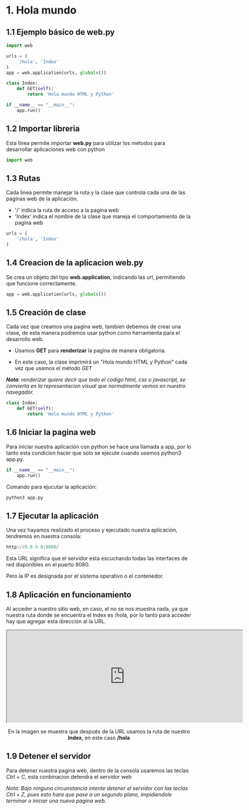 # 1. Hola mundo

## 1.1 Ejemplo básico de web.py

```python
import web

urls = (
    '/hola', 'Index'
)
app = web.application(urls, globals())

class Index:
    def GET(self):
        return 'Hola mundo HTML y Python'

if __name__ == "__main__":
    app.run()
```

## 1.2 Importar libreria

Esta línea permite importar **web.py** para utilizar los métodos para desarrollar aplicaciones web con python

```python
import web
```

## 1.3 Rutas

Cada linea permite manejar la ruta y la clase que controla cada una de las paginas web de la aplicación.

- '/' indica la ruta de acceso a la pagina web
- 'Index' indica el nombre de la clase que maneja el comportamiento de la pagina web


```python
urls = (
    '/hola', 'Index'
)
```

## 1.4 Creacion de la aplicacion web.py

Se crea un objeto del tipo **web.application**, indicando las url, permitiendo que funcione correctamente.

```python
app = web.application(urls, globals())
```

## 1.5 Creación de clase

Cada vez que creamos una pagina web, tambien debemos de crear una clase, de esta manera podremos usar python como herramienta para el desarrollo web.

- Usamos **GET** para **renderizar** la pagina de manera obligatoria.

- En este caso, la clase imprimirá un "Hola mundo HTML y Python" cada vez que usemos el método *GET*

***Nota**: renderizar quiere decir que todo el codigo html, css o javascript, se convierta en la representacion visual que normalmente vemos en nuestro navegador.*

```python
class Index:
    def GET(self):
        return 'Hola mundo HTML y Python'
```

## 1.6 Iniciar la pagina web

Para iniciar nuestra aplicación con python se hace una llamada a app, por lo tanto esta condicion hacer que solo se ejecute cuando usemos python3 app.py.

```python
if __name__ == "__main__":
    app.run()
```

Comando para ejucutar la aplicación:

```python
python3 app.py
```

## 1.7 Ejecutar la aplicación

Una vez hayamos realizado el proceso y ejecutado nuestra aplicación, tendremos en nuestra consola:

```python
http://0.0.0.0:8080/
```
Esta URL significa que el servidor esta escuchando todas las interfaces de red disponibles en el puerto 8080.

Pero la IP es designada por el sistema operativo o el contenedor.

## 1.8 Aplicación en funcionamiento

Al acceder a nuestro sitio web, en caso, el no se nos muestra nada, ya que nuestra ruta donde se encuentra el Index es /hola, por lo tanto para acceder hay que agregar esta dirección al la URL.

<div align="center"> <iframe src="https://drive.google.com/file/d/1CshlSlIJCGmJVYUl5hg9LzmSr52iNna_/preview" width="640" height="250" allow="autoplay"></iframe>

En la imagen se muestra que después de la URL usamos la ruta de nuestro **Index**, en este caso **/hola**
</div>

## 1.9 Detener el servidor
Para detener nuestra pagina web, dentro de la consola usaremos las teclas *Ctrl + C*, esta conbinacion detendra el servidor web

*Nota: Bajo ninguna circunstancia intente detener el servidor con las teclas *Ctrl + Z*, pues esto hara que pase a un segundo plano, impidiendole terminar o iniciar una nueva pagina web.*
